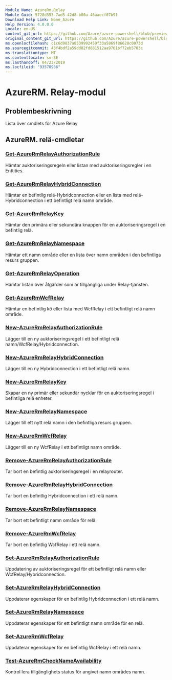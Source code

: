 ```yaml
---
Module Name: AzureRm.Relay
Module Guid: 5728d353-7ad5-42d8-b00a-46aaecf07b91
Download Help Link: None_Azure
Help Version: 4.0.0.0
Locale: en-US
content_git_url: https://github.com/Azure/azure-powershell/blob/preview/src/ResourceManager/Relay/Commands.Relay/help/AzureRM.Relay.md
original_content_git_url: https://github.com/Azure/azure-powershell/blob/preview/src/ResourceManager/Relay/Commands.Relay/help/AzureRM.Relay.md
ms.openlocfilehash: c1c6d9837a8539992459f33a5869f86628c0073d
ms.sourcegitcommit: 43f4bdf2a59dd82fd881512aa9761bf72eb5703c
ms.translationtype: MT
ms.contentlocale: sv-SE
ms.lasthandoff: 04/23/2019
ms.locfileid: "93570936"
---
```

# AzureRM. Relay-modul
## Problembeskrivning
Lista över cmdlets för Azure Relay

## AzureRM. relä-cmdletar
### [Get-AzureRmRelayAuthorizationRule](Get-AzureRmRelayAuthorizationRule.md)
Hämtar auktoriseringsregeln eller listan med auktoriseringsregler i en Enttities.

### [Get-AzureRmRelayHybridConnection](Get-AzureRmRelayHybridConnection.md)
Hämtar en befintlig relä-Hybridconnection eller en lista med relä-Hybridconnection i ett befintligt relä namn område.

### [Get-AzureRmRelayKey](Get-AzureRmRelayKey.md)
Hämtar den primära eller sekundära knappen för en auktoriseringsregel i en befintlig relä.

### [Get-AzureRmRelayNamespace](Get-AzureRmRelayNamespace.md)
Hämtar ett namn område eller en lista över namn områden i den befintliga resurs gruppen.

### [Get-AzureRmRelayOperation](Get-AzureRmRelayOperation.md)
Hämtar listan över åtgärder som är tillgängliga under Relay-tjänsten.

### [Get-AzureRmWcfRelay](Get-AzureRmWcfRelay.md)
Hämtar en befintlig kö eller lista med WcfRelay i ett befintligt relä namn område.

### [New-AzureRmRelayAuthorizationRule](New-AzureRmRelayAuthorizationRule.md)
Lägger till en ny auktoriseringsregel i ett befintligt relä namn/WcfRelay/Hybridconnection.

### [New-AzureRmRelayHybridConnection](New-AzureRmRelayHybridConnection.md)
Lägger till en ny Hybridconnection i ett befintligt relä namn.

### [New-AzureRmRelayKey](New-AzureRmRelayKey.md)
Skapar en ny primär eller sekundär nycklar för en auktoriseringsregel i befintliga relä enheter.

### [New-AzureRmRelayNamespace](New-AzureRmRelayNamespace.md)
Lägger till ett nytt relä namn i den befintliga resurs gruppen.

### [New-AzureRmWcfRelay](New-AzureRmWcfRelay.md)
Lägger till en ny WcfRelay i ett befintligt namn område.

### [Remove-AzureRmRelayAuthorizationRule](Remove-AzureRmRelayAuthorizationRule.md)
Tar bort en befintlig auktoriseringsregel i en relayrouter.

### [Remove-AzureRmRelayHybridConnection](Remove-AzureRmRelayHybridConnection.md)
Tar bort en befintlig Hybridconnection i ett relä namn.

### [Remove-AzureRmRelayNamespace](Remove-AzureRmRelayNamespace.md)
Tar bort ett befintligt namn område för relä.

### [Remove-AzureRmWcfRelay](Remove-AzureRmWcfRelay.md)
Tar bort en befintlig WcfRelay i ett relä namn.

### [Set-AzureRmRelayAuthorizationRule](Set-AzureRmRelayAuthorizationRule.md)
Uppdatering av auktoriseringsregel för ett befintligt relä namn eller WcfRelay/Hybridconnection.

### [Set-AzureRmRelayHybridConnection](Set-AzureRmRelayHybridConnection.md)
Uppdaterar egenskaper för en befintlig Hybridconnection i ett relä namn.

### [Set-AzureRmRelayNamespace](Set-AzureRmRelayNamespace.md)
Uppdaterar egenskaper för ett befintligt namn område för en relä.

### [Set-AzureRmWcfRelay](Set-AzureRmWcfRelay.md)
Uppdaterar egenskaper för en befintlig WcfRelay i ett relä namn.

### [Test-AzureRmCheckNameAvailability](Test-AzureRmCheckNameAvailability.md)
Kontrol lera tillgänglighets status för angivet namn områdes namn.

